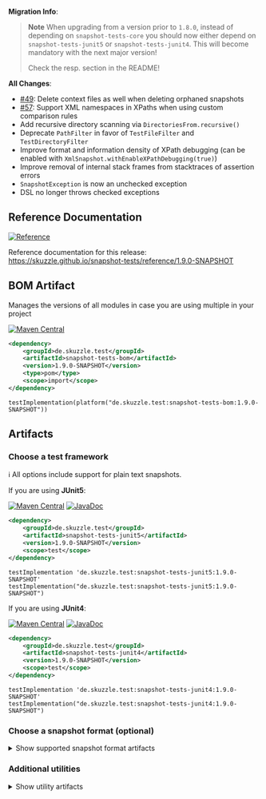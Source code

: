 **Migration Info**: 

> **Note**
> When upgrading from a version prior to `1.8.0`, instead of depending on `snapshot-tests-core` you should now 
> either depend on `snapshot-tests-junit5` or `snapshot-tests-junit4`. 
> This will become mandatory with the next major version!
> 
> Check the resp. section in the README!

**All Changes**: 

* [#49](https://github.com/skuzzle/snapshot-tests/issues/49): Delete context files as well when deleting orphaned snapshots
* [#57](https://github.com/skuzzle/snapshot-tests/issues/57): Support XML namespaces in XPaths when using custom comparison rules
* Add recursive directory scanning via `DirectoriesFrom.recursive()`
* Deprecate `PathFilter` in favor of `TestFileFilter` and `TestDirectoryFilter`
* Improve format and information density of XPath debugging (can be enabled with `XmlSnapshot.withEnableXPathDebugging(true)`)
* Improve removal of internal stack frames from stacktraces of assertion errors
* `SnapshotException` is now an unchecked exception
* DSL no longer throws checked exceptions

## Reference Documentation

[![Reference](https://img.shields.io/static/v1?label=Reference&message=1.9.0-SNAPSHOT&color=orange)](https://skuzzle.github.io/snapshot-tests/reference/1.9.0-SNAPSHOT)

Reference documentation for this release: https://skuzzle.github.io/snapshot-tests/reference/1.9.0-SNAPSHOT


## BOM Artifact
Manages the versions of all modules in case you are using multiple in your project

[![Maven Central](https://img.shields.io/static/v1?label=MavenCentral&message=1.9.0-SNAPSHOT&color=blue)](https://search.maven.org/artifact/de.skuzzle.test/snapshot-tests-bom/1.9.0-SNAPSHOT/jar)

```xml
<dependency>
    <groupId>de.skuzzle.test</groupId>
    <artifactId>snapshot-tests-bom</artifactId>
    <version>1.9.0-SNAPSHOT</version>
    <type>pom</type>
    <scope>import</scope>
</dependency>
```

```
testImplementation(platform("de.skuzzle.test:snapshot-tests-bom:1.9.0-SNAPSHOT"))
```

## Artifacts

### Choose a test framework

ℹ️ All options include support for plain text snapshots.

If you are using **JUnit5**:

[![Maven Central](https://img.shields.io/static/v1?label=MavenCentral&message=1.9.0-SNAPSHOT&color=blue)](https://search.maven.org/artifact/de.skuzzle.test/snapshot-tests-junit5/1.9.0-SNAPSHOT/jar) [![JavaDoc](https://img.shields.io/static/v1?label=JavaDoc&message=1.9.0-SNAPSHOT&color=orange)](http://www.javadoc.io/doc/de.skuzzle.test/snapshot-tests-junit5/1.9.0-SNAPSHOT)

```xml
<dependency>
    <groupId>de.skuzzle.test</groupId>
    <artifactId>snapshot-tests-junit5</artifactId>
    <version>1.9.0-SNAPSHOT</version>
    <scope>test</scope>
</dependency>
```

```
testImplementation 'de.skuzzle.test:snapshot-tests-junit5:1.9.0-SNAPSHOT'
testImplementation("de.skuzzle.test:snapshot-tests-junit5:1.9.0-SNAPSHOT")
```

If you are using **JUnit4**:

[![Maven Central](https://img.shields.io/static/v1?label=MavenCentral&message=1.9.0-SNAPSHOT&color=blue)](https://search.maven.org/artifact/de.skuzzle.test/snapshot-tests-junit4/1.9.0-SNAPSHOT/jar) [![JavaDoc](https://img.shields.io/static/v1?label=JavaDoc&message=1.9.0-SNAPSHOT&color=orange)](http://www.javadoc.io/doc/de.skuzzle.test/snapshot-tests-junit4/1.9.0-SNAPSHOT)

```xml
<dependency>
    <groupId>de.skuzzle.test</groupId>
    <artifactId>snapshot-tests-junit4</artifactId>
    <version>1.9.0-SNAPSHOT</version>
    <scope>test</scope>
</dependency>
```

```
testImplementation 'de.skuzzle.test:snapshot-tests-junit4:1.9.0-SNAPSHOT'
testImplementation("de.skuzzle.test:snapshot-tests-junit4:1.9.0-SNAPSHOT")
```

### Choose a snapshot format (optional)
<details>
    <summary>Show supported snapshot format artifacts</summary>
    
If you want **JSON** based snapshots:

[![Maven Central](https://img.shields.io/static/v1?label=MavenCentral&message=1.9.0-SNAPSHOT&color=blue)](https://search.maven.org/artifact/de.skuzzle.test/snapshot-tests-jackson/1.9.0-SNAPSHOT/jar) [![JavaDoc](https://img.shields.io/static/v1?label=JavaDoc&message=1.9.0-SNAPSHOT&color=orange)](http://www.javadoc.io/doc/de.skuzzle.test/snapshot-tests-jackson/1.9.0-SNAPSHOT)

```xml
<dependency>
    <groupId>de.skuzzle.test</groupId>
    <artifactId>snapshot-tests-jackson</artifactId>
    <version>1.9.0-SNAPSHOT</version>
    <scope>test</scope>
</dependency>
```

```
testImplementation 'de.skuzzle.test:snapshot-tests-jackson:1.9.0-SNAPSHOT'
testImplementation("de.skuzzle.test:snapshot-tests-jackson:1.9.0-SNAPSHOT")
```

If you want **XML** based snapshots using jaxb and `javax.xml` legacy namespaces:

[![Maven Central](https://img.shields.io/static/v1?label=MavenCentral&message=1.9.0-SNAPSHOT&color=blue)](https://search.maven.org/artifact/de.skuzzle.test/snapshot-tests-jaxb/1.9.0-SNAPSHOT/jar) [![JavaDoc](https://img.shields.io/static/v1?label=JavaDoc&message=1.9.0-SNAPSHOT&color=orange)](http://www.javadoc.io/doc/de.skuzzle.test/snapshot-tests-jaxb/1.9.0-SNAPSHOT)

```xml
<dependency>
    <groupId>de.skuzzle.test</groupId>
    <artifactId>snapshot-tests-jaxb</artifactId>
    <version>1.9.0-SNAPSHOT</version>
    <scope>test</scope>
</dependency>
```

```
testImplementation 'de.skuzzle.test:snapshot-tests-jaxb:1.9.0-SNAPSHOT'
testImplementation("de.skuzzle.test:snapshot-tests-jaxb:1.9.0-SNAPSHOT")
```

If you want **XML** based snapshots using jaxb new `jakarta.xml` namespaces:

[![Maven Central](https://img.shields.io/static/v1?label=MavenCentral&message=1.9.0-SNAPSHOT&color=blue)](https://search.maven.org/artifact/de.skuzzle.test/snapshot-tests-jaxb-jakarta/1.9.0-SNAPSHOT/jar) [![JavaDoc](https://img.shields.io/static/v1?label=JavaDoc&message=1.9.0-SNAPSHOT&color=orange)](http://www.javadoc.io/doc/de.skuzzle.test/snapshot-tests-jaxb-jakarta/1.9.0-SNAPSHOT)

```xml
<dependency>
    <groupId>de.skuzzle.test</groupId>
    <artifactId>snapshot-tests-jaxb-jakarta</artifactId>
    <version>1.9.0-SNAPSHOT</version>
    <scope>test</scope>
</dependency>
```

```
testImplementation 'de.skuzzle.test:snapshot-tests-jaxb-jakarta:1.9.0-SNAPSHOT'
testImplementation("de.skuzzle.test:snapshot-tests-jaxb-jakarta:1.9.0-SNAPSHOT")
```

If you want **HTML** based snapshots:

[![Maven Central](https://img.shields.io/static/v1?label=MavenCentral&message=1.9.0-SNAPSHOT&color=blue)](https://search.maven.org/artifact/de.skuzzle.test/snapshot-tests-html/1.9.0-SNAPSHOT/jar) [![JavaDoc](https://img.shields.io/static/v1?label=JavaDoc&message=1.9.0-SNAPSHOT&color=orange)](http://www.javadoc.io/doc/de.skuzzle.test/snapshot-tests-html/1.9.0-SNAPSHOT)

```xml
<dependency>
    <groupId>de.skuzzle.test</groupId>
    <artifactId>snapshot-tests-html</artifactId>
    <version>1.9.0-SNAPSHOT</version>
    <scope>test</scope>
</dependency>
```

```
testImplementation 'de.skuzzle.test:snapshot-tests-html:1.9.0-SNAPSHOT'
testImplementation("de.skuzzle.test:snapshot-tests-html:1.9.0-SNAPSHOT")
```
</details>

### Additional utilities

<details>
    <summary>Show utility artifacts</summary>

Directory Params

[![Maven Central](https://img.shields.io/static/v1?label=MavenCentral&message=1.9.0-SNAPSHOT&color=blue)](https://search.maven.org/artifact/de.skuzzle.test/snapshot-tests-directory-params/1.9.0-SNAPSHOT/jar) [![JavaDoc](https://img.shields.io/static/v1?label=JavaDoc&message=1.9.0-SNAPSHOT&color=orange)](http://www.javadoc.io/doc/de.skuzzle.test/snapshot-tests-directory-params/1.9.0-SNAPSHOT)

```xml
<dependency>
    <groupId>de.skuzzle.test</groupId>
    <artifactId>snapshot-tests-directory-params</artifactId>
    <version>1.9.0-SNAPSHOT</version>
    <scope>test</scope>
</dependency>
```

```
testImplementation 'de.skuzzle.test:snapshot-tests-directory-params:1.9.0-SNAPSHOT'
testImplementation("de.skuzzle.test:snapshot-tests-directory-params:1.9.0-SNAPSHOT")
```

Object normalization (⚠️ Experimental⚠)

[![Maven Central](https://img.shields.io/static/v1?label=MavenCentral&message=1.9.0-SNAPSHOT&color=blue)](https://search.maven.org/artifact/de.skuzzle.test/snapshot-tests-normalize/1.9.0-SNAPSHOT/jar) [![JavaDoc](https://img.shields.io/static/v1?label=JavaDoc&message=1.9.0-SNAPSHOT&color=orange)](http://www.javadoc.io/doc/de.skuzzle.test/snapshot-tests-normalize/1.9.0-SNAPSHOT)

```xml
<dependency>
    <groupId>de.skuzzle.test</groupId>
    <artifactId>snapshot-tests-normalize</artifactId>
    <version>1.9.0-SNAPSHOT</version>
    <scope>test</scope>
</dependency>
```

```
testImplementation 'de.skuzzle.test:snapshot-tests-normalize:1.9.0-SNAPSHOT'
testImplementation("de.skuzzle.test:snapshot-tests-normalize:1.9.0-SNAPSHOT")
```
</details>